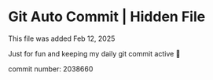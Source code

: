 # Git Auto Commit | Hidden File

This file was added Feb 12, 2025

Just for fun and keeping my daily git commit active 🤪

commit number: 2038660
